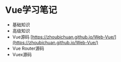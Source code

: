 # Vue学习笔记
- 基础知识
- 高级知识
- Vue源码 [https://zhoubichuan.github.io/Web-Vue/](https://zhoubichuan.github.io/Web-Vue/)
- Vue Router源码
- Vuex源码
